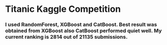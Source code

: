 <h1>Titanic Kaggle Competition</h1>
<h3>I used RandomForest, XGBoost and CatBoost. Best result was obtained from XGBoost also CatBoost performed quiet well. My current ranking is 2814 out of 21135 submissions.</h3>